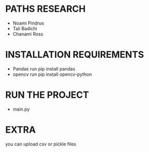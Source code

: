 # PATHS RESEARCH

* Noami Pindrus
* Tali Badichi
* Chanami Ross


# INSTALLATION REQUIREMENTS 
* Pandas
  run pip install pandas
* opencv
  run pip install opencv-python
  
# RUN THE PROJECT
  * main.py 
# EXTRA 
  you can upload csv or pickle files
  
